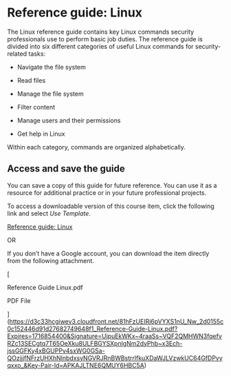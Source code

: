 # Reference guide: Linux

The Linux reference guide contains key Linux commands security professionals use to perform basic job duties. The reference guide is divided into six different categories of useful Linux commands for security-related tasks: 

- Navigate the file system
    
- Read files
    
- Manage the file system
    
- Filter content
    
- Manage users and their permissions
    
- Get help in Linux
    

Within each category, commands are organized alphabetically.

## Access and save the guide

You can save a copy of this guide for future reference. You can use it as a resource for additional practice or in your future professional projects.

To access a downloadable version of this course item, click the following link and select _Use Template_. 

[Reference guide: Linux](https://docs.google.com/document/d/1flGzGBZBo8vtX6Wiphf0K78yeL9OhQ-o9ShCX8K58CA/template/preview?usp=sharing)

OR

If you don’t have a Google account, you can download the item directly from the following attachment.

[

Reference Guide Linux.pdf

PDF File







](https://d3c33hcgiwev3.cloudfront.net/81hFzUEIRj6pVYXS1nU_Nw_2d0155c0c152446d91d27682749648f1_Reference-Guide-Linux.pdf?Expires=1716854400&Signature=UjpuEkWKx~4raaSs~VQF2QMHWN3fqefvRZc13SECgtq7T65OeXku8ULFBGYSXpnlgNm2dyPhb~x3Ech-jssGGFKy4xBGUPPv4sxWG0GSa-QOzjjjfNFrzUHXhNlnbdxsyNGVRJRnBWBstrrlfkuXDaWJLVzwkUC64GfDPvyqxxo_&Key-Pair-Id=APKAJLTNE6QMUY6HBC5A)